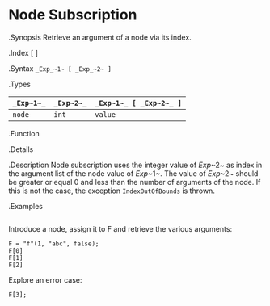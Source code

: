 # Node Subscription

.Synopsis
Retrieve an argument of a node via its index.

.Index
[ ]

.Syntax
`_Exp_~1~ [ _Exp_~2~ ]`

.Types


| `_Exp~1~_`     | `_Exp~2~_` | `_Exp~1~_ [ _Exp~2~_ ]`  |
| --- | --- | --- |
| `node`        | `int`     | `value`                 |


.Function

.Details

.Description
Node subscription uses the integer value of _Exp_~2~ as index in the argument list of the node value of _Exp_~1~.
The value of _Exp_~2~ should be greater or equal 0 and less than the number of arguments of the node.
If this is not the case, the exception `IndexOutOfBounds` is thrown.

.Examples
```rascal-shell,error
```
Introduce a node, assign it to F and retrieve the various arguments:
```rascal-shell,continue,error
F = "f"(1, "abc", false);
F[0]
F[1]
F[2]
```
Explore an error case:
```rascal-shell,continue,error
F[3];
```

       
